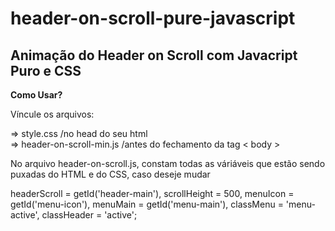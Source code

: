 # header-on-scroll-pure-javascript

<h2>Animação do Header on Scroll com Javacript Puro e CSS</h2>

<strong>Como Usar?</strong> 

Víncule os arquivos:

=> style.css /no head do seu html <br />
=> header-on-scroll-min.js /antes do fechamento da tag < body >

No arquivo header-on-scroll.js, constam todas as váriáveis que estão sendo puxadas do HTML e do CSS, caso deseje mudar

headerScroll = getId('header-main'),
scrollHeight = 500,
menuIcon 	 = getId('menu-icon'),
menuMain 	 = getId('menu-main'),
classMenu    = 'menu-active',
classHeader	 = 'active';

